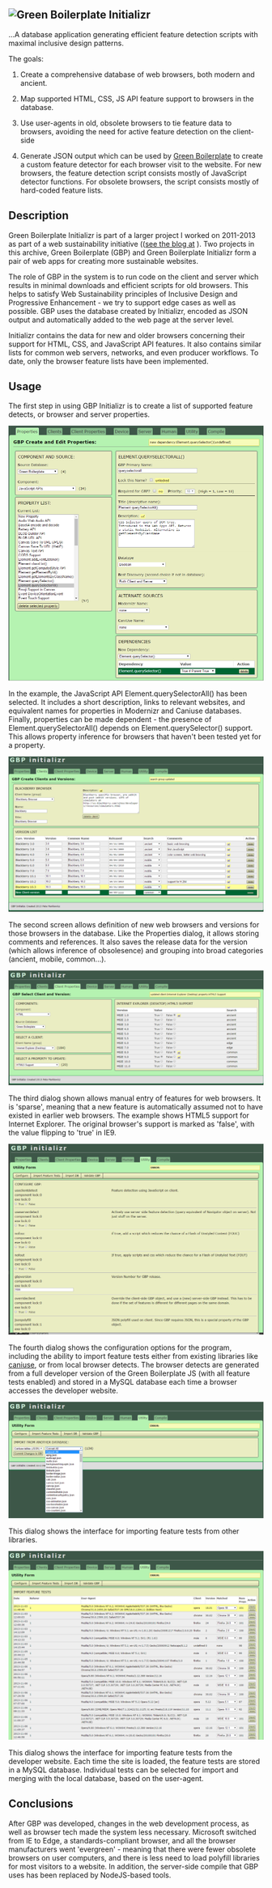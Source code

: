 ## ![Green Boilerplate Initializr](assets/logo.png)

...A database application generating efficient feature detection scripts with maximal inclusive design patterns.

The goals:

1. Create a comprehensive database of web browsers, both modern and ancient.

2. Map supported HTML, CSS, JS API feature support to browsers in the database.

3. Use user-agents in old, obsolete browsers to tie feature data to browsers, avoiding the need for active feature detection on the client-side

4. Generate JSON output which can be used by [Green Boilerplate](http://github.com/pindiespace/green-boilerplate) to create a custom feature detector for each browser visit to the website. For new browsers, the feature detection script consists mostly of JavaScript detector functions. For obsolete browsers, the script consists mostly of hard-coded feature lists.

## Description

Green Boilerplate Initializr is part of a larger project I worked on 2011-2013 as part of a web sustainability initiative (([see the blog at](http://sustainablevirtualdesign.wordpress.com) ). Two projects in this archive, Green Boilerplate (GBP) and Green Boilerplate Initializr form a pair of web apps for creating more sustainable websites.

The role of GBP in the system is to run code on the client and server which results in minimal downloads and efficient scripts for old browsers. This helps to satisfy Web Sustainability principles of Inclusive Design and Progressive Enhancement - we try to support edge cases as well as possible. GBP uses the database created by Initializr, encoded as JSON output and automatically added to the web page at the server level.

Initializr contains the data for new and older browsers concerning their support for HTML, CSS, and JavaScript API features. It also contains similar lists for common web servers, networks, and even producer workflows. To date, only the browser feature lists have been implemented.

## Usage

The first step in using GBP Initializr is to create a list of supported feature detects, or browser and server properties.

![Add or edit properties](doc/images/initializr_property_01.png)

In the example, the JavaScript API Element.querySelectorAll() has been selected. It includes a short description, links to relevant websites, and equivalent names for properties in Modernizr and Caniuse databases. Finally, properties can be made dependent - the presence of Element.querySelectorAll() depends on Element.querySelector() support. This allows property inference for browsers that haven't been tested yet for a property.

![Define Web Browser Client](doc/images/initializr_client_property_02.png)

The second screen allows definition of new web browsers and versions for those browsers in the database. Like the Properties dialog, it allows storing comments and references. It also saves the release data for the version (which allows inference of obsolesence) and grouping into broad categories (ancient, mobile, common...).

![Set features for Web Browser](doc/images/initializr_client_property_values_03.png)

The third dialog shown allows manual entry of features for web browsers. It is 'sparse', meaning that a new feature is automatically assumed not to have existed in earlier web browsers. The example shows HTML5 support for Internet Explorer. The original browser's support is marked as 'false', with the value flipping to 'true' in IE9.

![Configuration](doc/images/initializr_config_04.png)

The fourth dialog shows the configuration options for the program, including the ability to import feature tests either from existing libraries like [caniuse](http://caniuse.com), or from local browser detects. The browser detects are generated from a full developer version of the Green Boilerplate JS (with all feature tests enabled) and stored in a MySQL database each time a browser accesses the developer website.

![Import Feature Tests from Existing Database](doc/images/initializr_import_db_06.png)

This dialog shows the interface for importing feature tests from other libraries.

![Import local feature tests](doc/images/initializr_import_feature_tests_07.png)

This dialog shows the interface for importing feature tests from the developer website. Each time the site is loaded, the feature tests are stored in a MySQL database. Individual tests can be selected for import and merging with the local database, based on the user-agent.

## Conclusions

After GBP was developed, changes in the web development process, as well as browser tech made the system less necessary. Microsoft switched from IE to Edge, a standards-compliant browser, and all the browser manufacturers went 'evergreen' - meaning that there were fewer obsolete browsers on user computers, and there is less need to load polyfill libraries for most visitors to a website. In addition, the server-side compile that GBP uses has been replaced by NodeJS-based tools.






